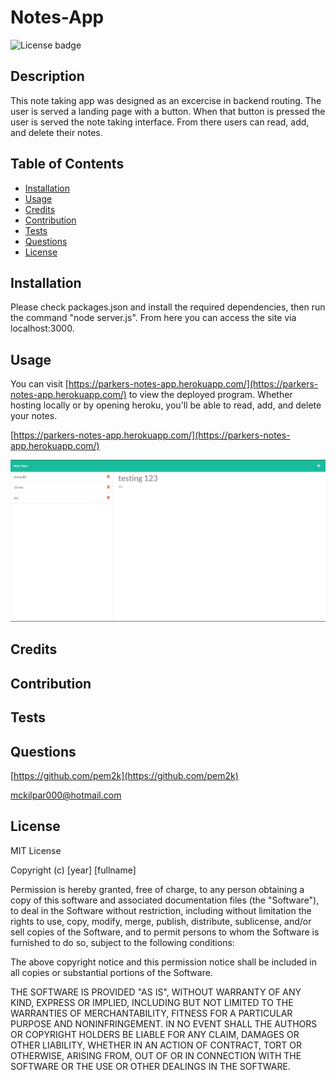# Notes-App
![License badge](https://img.shields.io/static/v1?label=License&message=MIT&color=brightgreen)

## Description

This note taking app was designed as an excercise in backend routing. The user is served a landing page with a button. When that button is pressed the user is served the note taking interface. From there users can read, add, and delete their notes.


## Table of Contents

- [Installation](#installation)
- [Usage](#usage)
- [Credits](#credits)
- [Contribution](#contribution)
- [Tests](#tests)
- [Questions](#questions)
- [License](#license)


## Installation

 Please check packages.json and install the required dependencies, then run the command "node server.js". From here you can access the site via localhost:3000.

## Usage

You can visit [https://parkers-notes-app.herokuapp.com/](https://parkers-notes-app.herokuapp.com/) to view the deployed program. Whether hosting locally or by opening heroku, you'll be able to read, add, and delete your notes.

[https://parkers-notes-app.herokuapp.com/](https://parkers-notes-app.herokuapp.com/)

![screenshot of notes-app](./Assets/screenshot.png)

## Credits



## Contribution



## Tests



## Questions

[https://github.com/pem2k](https://github.com/pem2k)

[mckilpar000@hotmail.com](mailto:mckilpar000@hotmail.com)


## License
MIT License

Copyright (c) [year] [fullname]

Permission is hereby granted, free of charge, to any person obtaining a copy
of this software and associated documentation files (the "Software"), to deal
in the Software without restriction, including without limitation the rights
to use, copy, modify, merge, publish, distribute, sublicense, and/or sell
copies of the Software, and to permit persons to whom the Software is
furnished to do so, subject to the following conditions:

The above copyright notice and this permission notice shall be included in all
copies or substantial portions of the Software.

THE SOFTWARE IS PROVIDED "AS IS", WITHOUT WARRANTY OF ANY KIND, EXPRESS OR
IMPLIED, INCLUDING BUT NOT LIMITED TO THE WARRANTIES OF MERCHANTABILITY,
FITNESS FOR A PARTICULAR PURPOSE AND NONINFRINGEMENT. IN NO EVENT SHALL THE
AUTHORS OR COPYRIGHT HOLDERS BE LIABLE FOR ANY CLAIM, DAMAGES OR OTHER
LIABILITY, WHETHER IN AN ACTION OF CONTRACT, TORT OR OTHERWISE, ARISING FROM,
OUT OF OR IN CONNECTION WITH THE SOFTWARE OR THE USE OR OTHER DEALINGS IN THE
SOFTWARE.
